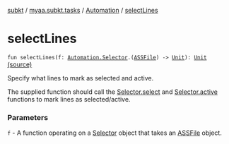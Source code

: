 [subkt](../../index.md) / [myaa.subkt.tasks](../index.md) / [Automation](index.md) / [selectLines](./select-lines.md)

# selectLines

`fun selectLines(f: `[`Automation.Selector`](-selector/index.md)`.(`[`ASSFile`](../../myaa.subkt.ass/-a-s-s-file/index.md)`) -> `[`Unit`](https://kotlinlang.org/api/latest/jvm/stdlib/kotlin/-unit/index.html)`): `[`Unit`](https://kotlinlang.org/api/latest/jvm/stdlib/kotlin/-unit/index.html) [(source)](https://github.com/Myaamori/SubKt/blob/0.1.19/src/main/kotlin/myaa/subkt/tasks/asstasks.kt#L835)

Specify what lines to mark as selected and active.

The supplied function should call the [Selector.select](-selector/select.md) and [Selector.active](-selector/active.md)
functions to mark lines as selected/active.

### Parameters

`f` - A function operating on a [Selector](-selector/index.md) object that takes an [ASSFile](../../myaa.subkt.ass/-a-s-s-file/index.md) object.